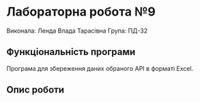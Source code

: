 # Лабораторна робота №9
Виконала: Ленда Влада Тарасівна 
Група: ПД-32
## Функціональність програми

Програма для збереження даних обраного API в форматі Excel.

## Опис роботи
